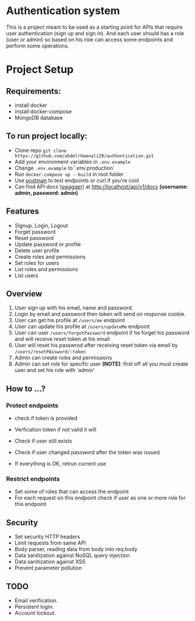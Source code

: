 # **Authentication system**

This is a project meant to be used as a starting point for APIs that require user authentication (sign up and sign in). And each user should has a role (user or admin) so based on his role can access some endpoints and perform some operations.

# Project Setup

## Requirements:

- install docker
- install docker-compose
- MongoDB database

## To run project locally:

- Clone repo `git clone https://github.com/abdelrhmanali29/authentication.git`
- Add your environment variables in `.env.example`
- Change `.env.example` to '.env.production`
- Run `docker-compose up --build` in root folder
- Use [postman](https://www.postman.com/downloads/) to test endpoints or curl if you're cool
- Can find API docs ([swagger](https://swagger.io/)) at [http://localhost/api/v1/docs](http://localhost/api/v1/docs) **(username: admin, password: admin)**

## Features

- Signup, Login, Logout
- Forget password
- Reset password
- Update password or profile
- Delete user profile
- Create roles and permissions
- Set roles for users
- List roles and permissions
- List users

## Overview

1. User sign up with his email, name and password.
2. Login by email and password then token will send on response cookie.
3. User can get his profile at `/users/me` endpoint
4. User can update his profile at `/users/updateMe` endpoint
5. User can user `/users/forgotPassword` endpoint if he forget his password and will receive reset token at his email
6. User will reset his passwrod after receiving reset token via email by `/users/resetPAssword/:token`
7. Admin can create roles and permissions
8. Admin can set role for specific user
**(NOTE)**: first off all you must create user and set his role with 'admin'

## How to ...?

### Protect endpoints

- check if token is provided

- Verfication token if not valid it will

- Check if user still exists

- Check if user changed password after the token was issued

- If everything is OK, retrun current use

### Restrict endpoints

- Set some of roles that can access the endpoint
- For each request on this endpoint check if user as one or more role for this endpoint

## Security

- Set security HTTP headers
- Limit requests from same API
- Body parser, reading data from body into req.body
- Data sanitization against NoSQL query injection
- Data sanitization against XSS
- Prevent parameter pollution

## TODO

- Email verification.
- Persistent login.
- Account lockout.
